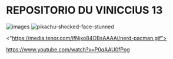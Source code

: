 # REPOSITORIO DU VINICCIUS 13






![images](https://github.com/user-attachments/assets/1e11b0d6-ad4a-4b20-aaef-14380d6cd88a)
![pikachu-shocked-face-stunned](https://github.com/user-attachments/assets/e7d9b920-adec-4c19-810a-5864c47b0480)

<"https://media.tenor.com/ifNjxo84OBsAAAAi/nerd-pacman.gif">

https://www.youtube.com/watch?v=P0qAAU0fPog
